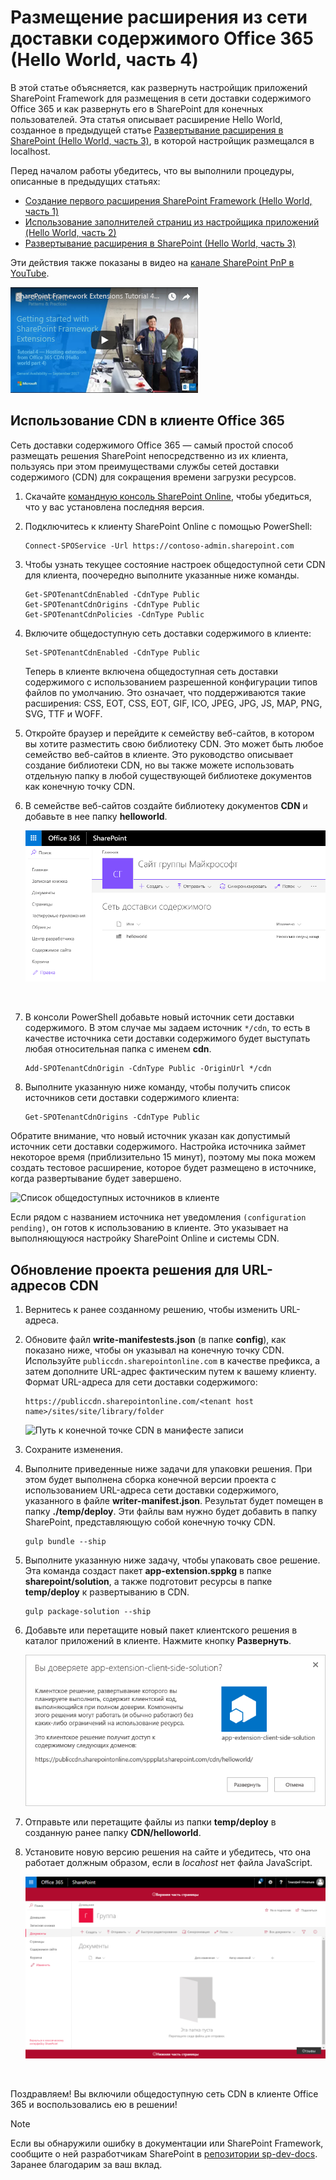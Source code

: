 # <a name="host-extension-from-office-365-cdn-hello-world-part-4"></a>Размещение расширения из сети доставки содержимого Office 365 (Hello World, часть 4)

В этой статье объясняется, как развернуть настройщик приложений SharePoint Framework для размещения в сети доставки содержимого Office 365 и как развернуть его в SharePoint для конечных пользователей. Эта статья описывает расширение Hello World, созданное в предыдущей статье [Развертывание расширения в SharePoint (Hello World, часть 3)](./serving-your-extension-from-sharepoint.md), в которой настройщик размещался в localhost.

Перед началом работы убедитесь, что вы выполнили процедуры, описанные в предыдущих статьях:

* [Создание первого расширения SharePoint Framework (Hello World, часть 1)](./build-a-hello-world-extension.md)
* [Использование заполнителей страниц из настройщика приложений (Hello World, часть 2)](./using-page-placeholder-with-extensions.md)
* [Развертывание расширения в SharePoint (Hello World, часть 3)](./serving-your-extension-from-sharepoint.md)

Эти действия также показаны в видео на [канале SharePoint PnP в YouTube](https://www.youtube.com/watch?v=oOIHWamPr34&list=PLR9nK3mnD-OXtWO5AIIr7nCR3sWutACpV). 

<a href="https://www.youtube.com/watch?v=nh1qFArXG2Y">
<img src="../../../images/spfx-ext-youtube-tutorial4.png" alt="Screenshot of the YouTube video player for this tutorial" />
</a>

## <a name="enable-the-cdn-in-your-office-365-tenant"></a>Использование CDN в клиенте Office 365
Сеть доставки содержимого Office 365 — самый простой способ размещать решения SharePoint непосредственно из их клиента, пользуясь при этом преимуществами службы сетей доставки содержимого (CDN) для сокращения времени загрузки ресурсов.

1. Скачайте [командную консоль SharePoint Online](https://www.microsoft.com/en-us/download/details.aspx?id=35588), чтобы убедиться, что у вас установлена последняя версия.

2. Подключитесь к клиенту SharePoint Online с помощью PowerShell:
    
    ```
    Connect-SPOService -Url https://contoso-admin.sharepoint.com
    ```
    
3. Чтобы узнать текущее состояние настроек общедоступной сети CDN для клиента, поочередно выполните указанные ниже команды. 
    
    ```
    Get-SPOTenantCdnEnabled -CdnType Public
    Get-SPOTenantCdnOrigins -CdnType Public
    Get-SPOTenantCdnPolicies -CdnType Public
    ```
    
4. Включите общедоступную сеть доставки содержимого в клиенте:
    
    ```
    Set-SPOTenantCdnEnabled -CdnType Public
    ```
    
    Теперь в клиенте включена общедоступная сеть доставки содержимого с использованием разрешенной конфигурации типов файлов по умолчанию. Это означает, что поддерживаются такие расширения: CSS, EOT, CSS, EOT, GIF, ICO, JPEG, JPG, JS, MAP, PNG, SVG, TTF и WOFF.

5. Откройте браузер и перейдите к семейству веб-сайтов, в котором вы хотите разместить свою библиотеку CDN. Это может быть любое семейство веб-сайтов в клиенте. Это руководство описывает создание библиотеки CDN, но вы также можете использовать отдельную папку в любой существующей библиотеке документов как конечную точку CDN.

6. В семействе веб-сайтов создайте библиотеку документов **CDN** и добавьте в нее папку **helloworld**.
    
    ![Папка helloworld-extension в библиотеке сети доставки содержимого](../../../images/ext-app-cdn-folder-created.png) 
    
    <br/>
    
7. В консоли PowerShell добавьте новый источник сети доставки содержимого. В этом случае мы задаем источник `*/cdn`, то есть в качестве источника сети доставки содержимого будет выступать любая относительная папка с именем **cdn**.
    
    ```
    Add-SPOTenantCdnOrigin -CdnType Public -OriginUrl */cdn
    ```
    
8. Выполните указанную ниже команду, чтобы получить список источников сети доставки содержимого клиента:
    
    ```
    Get-SPOTenantCdnOrigins -CdnType Public
    ```
    
Обратите внимание, что новый источник указан как допустимый источник сети доставки содержимого. Настройка источника займет некоторое время (приблизительно 15 минут), поэтому мы пока можем создать тестовое расширение, которое будет размещено в источнике, когда развертывание будет завершено. 

![Список общедоступных источников в клиенте](../../../images/ext-app-cdn-origins-pending.png)

Если рядом с названием источника нет уведомления `(configuration pending)`, он готов к использованию в клиенте. Это указывает на выполняющуюся настройку SharePoint Online и системы CDN. 

## <a name="update-your-solution-project-for-the-cdn-urls"></a>Обновление проекта решения для URL-адресов CDN

1. Вернитесь к ранее созданному решению, чтобы изменить URL-адреса.
    
2. Обновите файл **write-manifestests.json** (в папке **config**), как показано ниже, чтобы он указывал на конечную точку CDN. Используйте `publiccdn.sharepointonline.com` в качестве префикса, а затем дополните URL-адрес фактическим путем к вашему клиенту. Формат URL-адреса для сети доставки содержимого:
    
    ```
    https://publiccdn.sharepointonline.com/<tenant host name>/sites/site/library/folder
    ```
    
    ![Путь к конечной точке CDN в манифесте записи](../../../images/ext-app-cdn-write-manifest.png)

3. Сохраните изменения.

4. Выполните приведенные ниже задачи для упаковки решения. При этом будет выполнена сборка конечной версии проекта с использованием URL-адреса сети доставки содержимого, указанного в файле **writer-manifest.json**. Результат будет помещен в папку **./temp/deploy**. Эти файлы вам нужно будет добавить в папку SharePoint, представляющую собой конечную точку CDN. 
    
    ```
    gulp bundle --ship
    ```
    
5. Выполните указанную ниже задачу, чтобы упаковать свое решение. Эта команда создаст пакет **app-extension.sppkg** в папке **sharepoint/solution**, а также подготовит ресурсы в папке **temp/deploy** к развертыванию в CDN.
    
    ```
    gulp package-solution --ship
    ```
    
6. Добавьте или перетащите новый пакет клиентского решения в каталог приложений в клиенте. Нажмите кнопку **Развернуть**.

    ![Диалоговое окно доверия в каталоге приложений с путем к конечной точке CDN](../../../images/ext-app-approve-cdn-address.png)

7. Отправьте или перетащите файлы из папки **temp/deploy** в созданную ранее папку **CDN/helloworld**.

8. Установите новую версию решения на сайте и убедитесь, что она работает должным образом, если в *locahost* нет файла JavaScript.

    ![Пользовательские элементы верхнего и нижнего колонтитулов на странице](../../../images/ext-app-header-footer-visible.png)

<br/>

Поздравляем! Вы включили общедоступную сеть CDN в клиенте Office 365 и воспользовались ею в решении!

> [!NOTE]
> Если вы обнаружили ошибку в документации или SharePoint Framework, сообщите о ней разработчикам SharePoint в [репозитории sp-dev-docs](https://github.com/SharePoint/sp-dev-docs/issues). Заранее благодарим за ваш вклад.